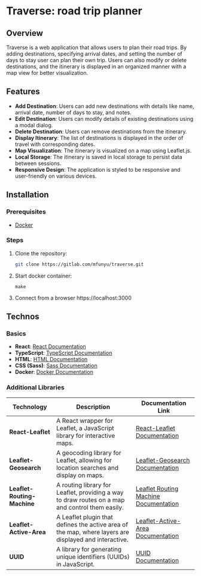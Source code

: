 # Traverse: road trip planner

## Overview
Traverse is a web application that allows users to plan their road trips. By adding destinations, specifying arrival dates, and setting the number of days to stay user can plan their own trip. Users can also modify or delete destinations, and the itinerary is displayed in an organized manner with a map view for better visualization.

## Features
- **Add Destination**: Users can add new destinations with details like name, arrival date, number of days to stay, and notes.
- **Edit Destination**: Users can modify details of existing destinations using a modal dialog.
- **Delete Destination**: Users can remove destinations from the itinerary.
- **Display Itinerary**: The list of destinations is displayed in the order of travel with corresponding dates.
- **Map Visualization**: The itinerary is visualized on a map using Leaflet.js.
- **Local Storage**: The itinerary is saved in local storage to persist data between sessions.
- **Responsive Design**: The application is styled to be responsive and user-friendly on various devices.

## Installation

### Prerequisites
- [Docker](https://www.docker.com/)

### Steps
1. Clone the repository:
   ```bash
   git clone https://gitlab.com/mfunyu/traverse.git
   ```

2. Start docker container:
   ```
   make
   ```

3. Connect from a browser
   https://localhost:3000

## Technos

### Basics

- **React**: [React Documentation](https://react.dev/reference/react)
- **TypeScript**: [TypeScript Documentation](https://www.typescriptlang.org/docs/)
- **HTML**: [HTML Documentation](https://developer.mozilla.org/en-US/docs/Web/HTML)
- **CSS (Sass)**: [Sass Documentation](https://sass-lang.com/documentation)
- **Docker**: [Docker Documentation](https://docs.docker.com/)

### Additional Libraries

| Technology                | Description                                                                                 | Documentation Link                                 |
|---------------------------|---------------------------------------------------------------------------------------------|---------------------------------------------------|
| **React-Leaflet**         | A React wrapper for Leaflet, a JavaScript library for interactive maps.                     | [React-Leaflet Documentation](https://react-leaflet.js.org/)  |
| **Leaflet-Geosearch**     | A geocoding library for Leaflet, allowing for location searches and display on maps.         | [Leaflet-Geosearch Documentation](https://github.com/smeijer/leaflet-geosearch) |
| **Leaflet-Routing-Machine** | A routing library for Leaflet, providing a way to draw routes on a map and control them easily.      | [Leaflet Routing Machine Documentation](http://www.liedman.net/leaflet-routing-machine/) |
| **Leaflet-Active-Area**   | A Leaflet plugin that defines the active area of the map, where layers are displayed and interactive. | [Leaflet-Active-Area Documentation](https://github.com/Mappy/Leaflet-active-area) |
| **UUID**                  | A library for generating unique identifiers (UUIDs) in JavaScript.                          | [UUID Documentation](https://github.com/uuidjs/uuid) |


